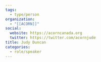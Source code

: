 ```yaml
---
tags:
  - type/person
organization:
  - "[[ACORN]]"
social:
  website: https://acorncanada.org
  twitter: https://twitter.com/acornjude
title: Judy Duncan
categories:
  - role/speaker
---
```

